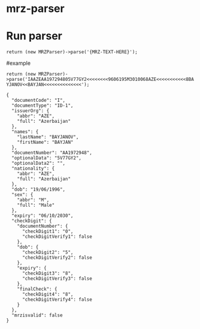 # mrz-parser

# Run parser


```return (new MRZParser)->parse('{MRZ-TEXT-HERE}');```


#example

```return (new MRZParser)->parse('IAAZEAA197294805V77GY2<<<<<<<<9606195M3010068AZE<<<<<<<<<<<8BAYJANOV<<BAYJAN<<<<<<<<<<<<<<');```

```
{
  "documentCode": "I",
  "documentType": "ID-1",
  "issuerOrg": {
    "abbr": "AZE",
    "full": "Azerbaijan"
  },
  "names": {
    "lastName": "BAYJANOV",
    "firstName": "BAYJAN"
  },
  "documentNumber": "AA1972948",
  "optionalData": "5V77GY2",
  "optionalData2": "",
  "nationality": {
    "abbr": "AZE",
    "full": "Azerbaijan"
  },
  "dob": "19/06/1996",
  "sex": {
    "abbr": "M",
    "full": "Male"
  },
  "expiry": "06/10/2030",
  "checkDigit": {
    "documentNumber": {
      "checkDigit1": "0",
      "checkDigitVerify1": false
    },
    "dob": {
      "checkDigit2": "5",
      "checkDigitVerify2": false
    },
    "expiry": {
      "checkDigit3": "8",
      "checkDigitVerify3": false
    },
    "finalCheck": {
      "checkDigit4": "8",
      "checkDigitVerify4": false
    }
  },
  "mrzisvalid": false
}
```
